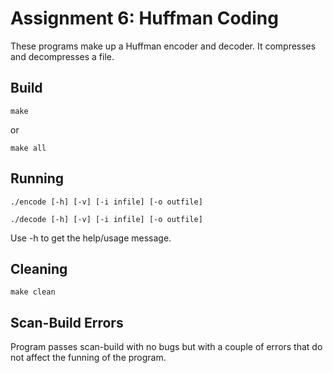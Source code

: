 # Assignment 6: Huffman Coding

These programs make up a Huffman encoder and decoder. It compresses and decompresses a file.

## Build
```
make
```
or
```
make all
```

## Running
```
./encode [-h] [-v] [-i infile] [-o outfile]
```
```
./decode [-h] [-v] [-i infile] [-o outfile]
```
Use -h to get the help/usage message.

## Cleaning
```
make clean
```

## Scan-Build Errors
Program passes scan-build with no bugs but with a couple of errors that do not affect the funning of the program.
